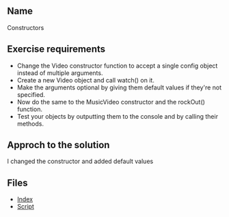 ## Name 
Constructors
## Exercise requirements
* Change the Video constructor function to accept a single config object instead of
multiple arguments.
* Create a new Video object and call watch() on it.
* Make the arguments optional by giving them default values if they're not
specified.
* Now do the same to the MusicVideo constructor and the rockOut() function.
* Test your objects by outputting them to the console and by calling their methods.
## Approch to the solution
I changed the constructor and added default values
## Files
* [Index](index.html) 
* [Script](script/main.js) 